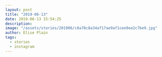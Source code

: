 ```yaml
---
layout: post
title: "2019-06-13"
date: 2019-06-13 15:54:25
description: 
image: "/assets/stories/201906/c8a78c8a34af17ae9af1cee9ee2c7be9.jpg"
author: Elise Plain
tags: 
  - stories
  - instagram
---
```



<p></p>
